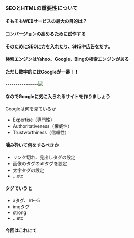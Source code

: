 ### SEOとHTMLの重要性について



#### そもそもWEBサービスの最大の目的は？

#### コンバージョンの高めるために試作する

#### そのためにSEOに力を入れたり、SNSや広告をだす。



#### 検索エンジンはYahoo、Google、Bingの検索エンジンがある

#### ただし数字的にはGoogleが一番！！

----------------![](https://www.gyro-n.com/export/sites/www.gyro-n.com/static/images/seo/search_engine_share_201902.png)



#### なのでGoogleに気に入られるサイトを作りましょう



Googleは何を見ているか

- Expertise（専門性）
- Authoritativeness（権威性）
- Trustworthiness（信頼性）



#### 噛み砕いて何をするべきか

- リンク切れ、見出しタグの設定
- 画像のタグのaltタグを設定
- 太字タグの設定
- ...etc



#### タグでいうと

- aタグ、h1〜5
- imgタグ
- strong
- ...etc



#### 今回はこれにて

